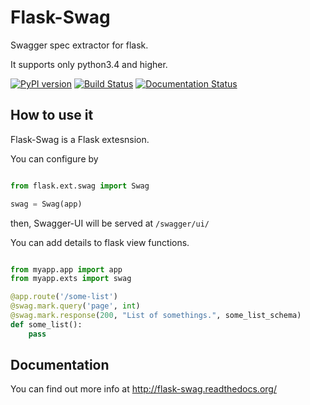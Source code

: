 Flask-Swag
==========

Swagger spec extractor for flask.

It supports only python3.4 and higher.

[![PyPI version](https://badge.fury.io/py/Flask-Swag.svg)](https://badge.fury.io/py/Flask-Swag)
[![Build Status](https://travis-ci.org/Hardtack/Flask-Swag.svg?branch=master)](https://travis-ci.org/Hardtack/Flask-Swag)
[![Documentation Status](https://readthedocs.org/projects/flask-swag/badge/?version=latest)](http://flask-swag.readthedocs.org/en/latest/?badge=latest)


How to use it
-------------

Flask-Swag is a Flask extesnsion.

You can configure by

```python

from flask.ext.swag import Swag

swag = Swag(app)
```

then, Swagger-UI will be served at `/swagger/ui/`

You can add details to flask view functions.

```python

from myapp.app import app
from myapp.exts import swag

@app.route('/some-list')
@swag.mark.query('page', int)
@swag.mark.response(200, "List of somethings.", some_list_schema)
def some_list():
    pass

```

Documentation
-------------

You can find out more info at http://flask-swag.readthedocs.org/
